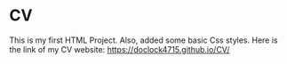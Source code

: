# CV
This is my first HTML Project. Also, added some basic Css styles.
Here is the link of my CV website: https://doclock4715.github.io/CV/
